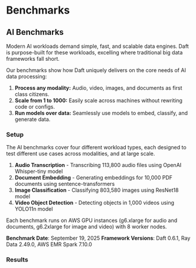 # Benchmarks

## AI Benchmarks

Modern AI workloads demand simple, fast, and scalable data engines. Daft is purpose-built for these workloads, excelling where traditional big data frameworks fall short.

Our benchmarks show how Daft uniquely delivers on the core needs of AI data processing:

1. **Process any modality:** Audio, video, images, and documents as first class citizens.
2. **Scale from 1 to 1000:** Easily scale across machines without rewriting code or configs.
3. **Run models over data:** Seamlessly use models to embed, classify, and generate data.

### Setup

The AI benchmarks cover four different workload types, each designed to test different use cases across modalities, and at large scale.

1. **Audio Transcription** - Transcribing 113,800 audio files using OpenAI Whisper-tiny model
2. **Document Embedding** - Generating embeddings for 10,000 PDF documents using sentence-transformers
3. **Image Classification** - Classifying 803,580 images using ResNet18 model
4. **Video Object Detection** - Detecting objects in 1,000 videos using YOLO11n model

Each benchmark runs on AWS GPU instances (g6.xlarge for audio and documents, g6.2xlarge for image and video) with 8 worker nodes.

**Benchmark Date**: September 19, 2025
**Framework Versions**: Daft 0.6.1, Ray Data 2.49.0, AWS EMR Spark 7.10.0

### Results

<div>
    <script type="text/javascript">window.PlotlyConfig = {MathJaxConfig: 'local'};</script>
    <script charset="utf-8" src="https://cdn.plot.ly/plotly-2.20.0.min.js"></script>
    <div id="ai-benchmarks-chart" class="plotly-graph-div" style="height:100%; width:100%;"></div>
    <script type="text/javascript">
        window.PLOTLYENV = window.PLOTLYENV || {};
        if (document.getElementById("ai-benchmarks-chart")) {
            Plotly.newPlot(
                "ai-benchmarks-chart",
                [
                    {
                        "marker": {"color": "rgba(255, 0, 255, 1)"},
                        "name": "Daft",
                        "x": ["Audio Transcription", "Document Embedding", "Image Classification", "Video Object Detection"],
                        "y": [6.42, 1.9, 3.23, 12.28],
                        "type": "bar",
                        "textposition": "inside"
                    },
                    {
                        "hovertext": ["2.1x Slower", "8.5x Slower", "8.0x Slower", "2.8x Slower"],
                        "marker": {"color": "rgba(0, 102, 255, 0.75)"},
                        "name": "Ray Data",
                        "x": ["Audio Transcription", "Document Embedding", "Image Classification", "Video Object Detection"],
                        "y": [13.8, 16.17, 26.08, 34.33],
                        "type": "bar",
                        "textposition": "inside"
                    },
                    {
                        "hovertext": ["6.5x Slower", "4.2x Slower", "10.5x Slower", "11.2x Slower"],
                        "marker": {"color": "rgba(226,90,28, 0.75)"},
                        "name": "Spark",
                        "x": ["Audio Transcription", "Document Embedding", "Image Classification", "Video Object Detection"],
                        "y": [42.03, 8.07, 34.1, 138.0],
                        "type": "bar",
                        "textposition": "inside"
                    }
                ],
                {
                    "title": {"text": "AI Benchmarks - Performance Comparison (lower is better)"},
                    "yaxis": {"title": {"text": "Time (minutes)"}},
                    "xaxis": {"title": {"text": "Workload"}},
                    "uniformtext": {"minsize": 8, "mode": "hide"}
                },
                {"displayModeBar": false, "responsive": true}
            );
        }
    </script>
</div>

|          | Daft | Ray Data | EMR Spark |
| -------- | :--: | :------: | :---: |
| Audio Transcription | 6m 25s | 13m 48s (2.1x slower) | 42m 2s (6.5x slower) |
| Document Embedding | 1m 54s | 16m 10s (8.5x slower) | 8m 4s (4.2x slower) |
| Image Classification | 3m 14s | 26m 5s (8.0x slower) | 34m 6s (10.5x slower) |
| Video Object Detection | 12m 17s | 34m 20s (2.8x slower) | 2h 18m (11.2x slower) |

### Code

The complete benchmark code is available in our repository:

- **[Audio Transcription](https://github.com/Eventual-Inc/Daft/tree/main/benchmarking/ai/audio_transcription)** - Whisper-tiny model for speech-to-text
- **[Document Embedding](https://github.com/Eventual-Inc/Daft/tree/main/benchmarking/ai/document_embedding)** - Sentence transformers for PDF text embeddings
- **[Image Classification](https://github.com/Eventual-Inc/Daft/tree/main/benchmarking/ai/image_classification)** - ResNet18 for ImageNet classification
- **[Video Object Detection](https://github.com/Eventual-Inc/Daft/tree/main/benchmarking/ai/video_object_detection)** - YOLO11n for object detection in videos

Each benchmark includes implementations for Daft, Ray Data, and EMR Spark, along with cluster configurations and dependencies.

---

## TPC-H Benchmarks

Here we compare Daft against some popular Distributed Dataframes such as Spark, Modin, and Dask on the TPC-H benchmark. Our goal for this benchmark is to demonstrate that Daft is able to meet the following development goals:

1. **Solid out of the box performance:** great performance without having to tune esoteric flags or configurations specific to this workload
2. **Reliable out-of-core execution:** highly performant and reliable processing on larger-than-memory datasets, without developer intervention and Out-Of-Memory (OOM) errors
3. **Ease of use:** getting up and running should be easy on cloud infrastructure for an individual developer or in an enterprise cloud setting

A great stress test for Daft is the [TPC-H benchmark](https://www.tpc.org/tpch/), which is a standard benchmark for analytical query engines. This benchmark helps ensure that while Daft makes it very easy to work with multimodal data, it can also do a great job at larger scales (terabytes) of more traditional tabular analytical workloads.

### Setup

The basic setup for our benchmarks are as follows:

1. We run questions 1 to 10 of the TPC-H benchmarks using Daft and other commonly used Python Distributed Dataframes.
2. The data for the queries are stored and retrieved from AWS S3 as partitioned Apache Parquet files, which is typical of enterprise workloads. No on disk/in-memory caching was performed.
3. We run each framework on a cluster of AWS i3.2xlarge instances that each have:
    - 8 vCPUs
    - 61G of memory
    - 1900G of NVMe SSD space

The frameworks that we benchmark against are Spark, Modin, and Dask. We chose these comparable Dataframes as they are the most commonly referenced frameworks for running large scale distributed analytical queries in Python.

For benchmarking against Spark, we use AWS EMR which is a hosted Spark service. For other benchmarks, we host our own Ray and Dask clusters on Kubernetes. Please refer to the section on our [Detailed Benchmarking Setup](#detailed-benchmarking-setup) for additional information.

### Results

!!! success "Highlights"

    1. Out of all the benchmarked frameworks, **only Daft and EMR Spark are able to run terabyte scale queries reliably** on out-of-the-box configurations.
    2. **Daft is consistently much faster** (3.3x faster than EMR Spark, 7.7x faster than Dask Dataframes, and 44.4x faster than Modin).

!!! note "Note"

    We were unable to obtain full results for Modin due to cluster OOMs, errors and timeouts (one hour limit per question attempt). Similarly, Dask was unable to provide comparable results for the terabyte scale benchmark. It is possible that these frameworks may perform and function better with additional tuning and configuration. Logs for all the runs are provided in a public AWS S3 bucket.

#### 100 Scale Factor

First we run TPC-H 100 Scale Factor (around 100GB) benchmark  on 4 i3.2xlarge worker instances. In total, these instances add up to 244GB of cluster memory which will require the Dataframe library to perform disk spilling and out-of-core processing for certain questions that have a large join or sort.

<!-- todo(doc): Find better way to embed html file content, rather than pasting the whole file, how to use snippet? -->

<div>                        <script type="text/javascript">window.PlotlyConfig = {MathJaxConfig: 'local'};</script>
        <script charset="utf-8" src="https://cdn.plot.ly/plotly-2.20.0.min.js"></script>                <div id="78330a19-a541-460b-bd9f-217b9d4cd137" class="plotly-graph-div" style="height:100%; width:100%;"></div>            <script type="text/javascript">                                    window.PLOTLYENV=window.PLOTLYENV || {};                                    if (document.getElementById("78330a19-a541-460b-bd9f-217b9d4cd137")) {                    Plotly.newPlot(                        "78330a19-a541-460b-bd9f-217b9d4cd137",                        [{"marker":{"color":"rgba(255, 0, 255, 1)"},"name":"Daft","x":["Q1","Q2","Q3","Q4","Q5","Q6","Q7","Q8","Q9","Q10"],"y":[1.0666666666666667,0.7666666666666667,0.9833333333333333,1.05,1.9666666666666666,0.6333333333333333,1.1666666666666667,2.25,2.183333333333333,1.0166666666666666],"type":"bar","textposition":"inside"},{"hovertext":["5.6x Slower","1.1x Slower","5.1x Slower","2.8x Slower","2.0x Slower","9.7x Slower","4.3x Slower","2.0x Slower","2.3x Slower","4.8x Slower"],"marker":{"color":"rgba(226,90,28, 0.75)"},"name":"Spark","x":["Q1","Q2","Q3","Q4","Q5","Q6","Q7","Q8","Q9","Q10"],"y":[5.991666666666666,0.8716666666666666,4.996666666666667,2.955,3.8583333333333334,6.135000000000001,4.985,4.428333333333333,5.051666666666667,4.863333333333333],"type":"bar","textposition":"inside"},{"hovertext":["4.2x Slower","1.4x Slower","6.9x Slower","13.0x Slower","8.2x Slower","6.1x Slower","6.8x Slower","3.6x Slower","11.8x Slower","12.1x Slower"],"marker":{"color":"rgba(255,193,30, 0.75)"},"name":"Dask","x":["Q1","Q2","Q3","Q4","Q5","Q6","Q7","Q8","Q9","Q10"],"y":[4.456666666666666,1.0983333333333334,6.748333333333333,13.615,16.215,3.8366666666666664,7.96,8.148333333333333,25.790000000000003,12.306666666666667],"type":"bar","textposition":"inside"},{"hovertext":["29.1x Slower","12.5x Slower","nanx Slower","48.6x Slower","nanx Slower","87.7x Slower","nanx Slower","nanx Slower","nanx Slower","52.7x Slower"],"marker":{"color":"rgba(0,173,233, 0.6)"},"name":"Modin","x":["Q1","Q2","Q3","Q4","Q5","Q6","Q7","Q8","Q9","Q10"],"y":[31.066666666666666,9.616666666666667,null,51.05,null,55.53333333333333,null,null,null,53.6],"type":"bar","textposition":"inside"}],                        {"template":{"data":{"histogram2dcontour":[{"type":"histogram2dcontour","colorbar":{"outlinewidth":0,"ticks":""},"colorscale":[[0.0,"#0d0887"],[0.1111111111111111,"#46039f"],[0.2222222222222222,"#7201a8"],[0.3333333333333333,"#9c179e"],[0.4444444444444444,"#bd3786"],[0.5555555555555556,"#d8576b"],[0.6666666666666666,"#ed7953"],[0.7777777777777778,"#fb9f3a"],[0.8888888888888888,"#fdca26"],[1.0,"#f0f921"]]}],"choropleth":[{"type":"choropleth","colorbar":{"outlinewidth":0,"ticks":""}}],"histogram2d":[{"type":"histogram2d","colorbar":{"outlinewidth":0,"ticks":""},"colorscale":[[0.0,"#0d0887"],[0.1111111111111111,"#46039f"],[0.2222222222222222,"#7201a8"],[0.3333333333333333,"#9c179e"],[0.4444444444444444,"#bd3786"],[0.5555555555555556,"#d8576b"],[0.6666666666666666,"#ed7953"],[0.7777777777777778,"#fb9f3a"],[0.8888888888888888,"#fdca26"],[1.0,"#f0f921"]]}],"heatmap":[{"type":"heatmap","colorbar":{"outlinewidth":0,"ticks":""},"colorscale":[[0.0,"#0d0887"],[0.1111111111111111,"#46039f"],[0.2222222222222222,"#7201a8"],[0.3333333333333333,"#9c179e"],[0.4444444444444444,"#bd3786"],[0.5555555555555556,"#d8576b"],[0.6666666666666666,"#ed7953"],[0.7777777777777778,"#fb9f3a"],[0.8888888888888888,"#fdca26"],[1.0,"#f0f921"]]}],"heatmapgl":[{"type":"heatmapgl","colorbar":{"outlinewidth":0,"ticks":""},"colorscale":[[0.0,"#0d0887"],[0.1111111111111111,"#46039f"],[0.2222222222222222,"#7201a8"],[0.3333333333333333,"#9c179e"],[0.4444444444444444,"#bd3786"],[0.5555555555555556,"#d8576b"],[0.6666666666666666,"#ed7953"],[0.7777777777777778,"#fb9f3a"],[0.8888888888888888,"#fdca26"],[1.0,"#f0f921"]]}],"contourcarpet":[{"type":"contourcarpet","colorbar":{"outlinewidth":0,"ticks":""}}],"contour":[{"type":"contour","colorbar":{"outlinewidth":0,"ticks":""},"colorscale":[[0.0,"#0d0887"],[0.1111111111111111,"#46039f"],[0.2222222222222222,"#7201a8"],[0.3333333333333333,"#9c179e"],[0.4444444444444444,"#bd3786"],[0.5555555555555556,"#d8576b"],[0.6666666666666666,"#ed7953"],[0.7777777777777778,"#fb9f3a"],[0.8888888888888888,"#fdca26"],[1.0,"#f0f921"]]}],"surface":[{"type":"surface","colorbar":{"outlinewidth":0,"ticks":""},"colorscale":[[0.0,"#0d0887"],[0.1111111111111111,"#46039f"],[0.2222222222222222,"#7201a8"],[0.3333333333333333,"#9c179e"],[0.4444444444444444,"#bd3786"],[0.5555555555555556,"#d8576b"],[0.6666666666666666,"#ed7953"],[0.7777777777777778,"#fb9f3a"],[0.8888888888888888,"#fdca26"],[1.0,"#f0f921"]]}],"mesh3d":[{"type":"mesh3d","colorbar":{"outlinewidth":0,"ticks":""}}],"scatter":[{"fillpattern":{"fillmode":"overlay","size":10,"solidity":0.2},"type":"scatter"}],"parcoords":[{"type":"parcoords","line":{"colorbar":{"outlinewidth":0,"ticks":""}}}],"scatterpolargl":[{"type":"scatterpolargl","marker":{"colorbar":{"outlinewidth":0,"ticks":""}}}],"bar":[{"error_x":{"color":"#2a3f5f"},"error_y":{"color":"#2a3f5f"},"marker":{"line":{"color":"#E5ECF6","width":0.5},"pattern":{"fillmode":"overlay","size":10,"solidity":0.2}},"type":"bar"}],"scattergeo":[{"type":"scattergeo","marker":{"colorbar":{"outlinewidth":0,"ticks":""}}}],"scatterpolar":[{"type":"scatterpolar","marker":{"colorbar":{"outlinewidth":0,"ticks":""}}}],"histogram":[{"marker":{"pattern":{"fillmode":"overlay","size":10,"solidity":0.2}},"type":"histogram"}],"scattergl":[{"type":"scattergl","marker":{"colorbar":{"outlinewidth":0,"ticks":""}}}],"scatter3d":[{"type":"scatter3d","line":{"colorbar":{"outlinewidth":0,"ticks":""}},"marker":{"colorbar":{"outlinewidth":0,"ticks":""}}}],"scattermapbox":[{"type":"scattermapbox","marker":{"colorbar":{"outlinewidth":0,"ticks":""}}}],"scatterternary":[{"type":"scatterternary","marker":{"colorbar":{"outlinewidth":0,"ticks":""}}}],"scattercarpet":[{"type":"scattercarpet","marker":{"colorbar":{"outlinewidth":0,"ticks":""}}}],"carpet":[{"aaxis":{"endlinecolor":"#2a3f5f","gridcolor":"white","linecolor":"white","minorgridcolor":"white","startlinecolor":"#2a3f5f"},"baxis":{"endlinecolor":"#2a3f5f","gridcolor":"white","linecolor":"white","minorgridcolor":"white","startlinecolor":"#2a3f5f"},"type":"carpet"}],"table":[{"cells":{"fill":{"color":"#EBF0F8"},"line":{"color":"white"}},"header":{"fill":{"color":"#C8D4E3"},"line":{"color":"white"}},"type":"table"}],"barpolar":[{"marker":{"line":{"color":"#E5ECF6","width":0.5},"pattern":{"fillmode":"overlay","size":10,"solidity":0.2}},"type":"barpolar"}],"pie":[{"automargin":true,"type":"pie"}]},"layout":{"autotypenumbers":"strict","colorway":["#636efa","#EF553B","#00cc96","#ab63fa","#FFA15A","#19d3f3","#FF6692","#B6E880","#FF97FF","#FECB52"],"font":{"color":"#2a3f5f"},"hovermode":"closest","hoverlabel":{"align":"left"},"paper_bgcolor":"white","plot_bgcolor":"#E5ECF6","polar":{"bgcolor":"#E5ECF6","angularaxis":{"gridcolor":"white","linecolor":"white","ticks":""},"radialaxis":{"gridcolor":"white","linecolor":"white","ticks":""}},"ternary":{"bgcolor":"#E5ECF6","aaxis":{"gridcolor":"white","linecolor":"white","ticks":""},"baxis":{"gridcolor":"white","linecolor":"white","ticks":""},"caxis":{"gridcolor":"white","linecolor":"white","ticks":""}},"coloraxis":{"colorbar":{"outlinewidth":0,"ticks":""}},"colorscale":{"sequential":[[0.0,"#0d0887"],[0.1111111111111111,"#46039f"],[0.2222222222222222,"#7201a8"],[0.3333333333333333,"#9c179e"],[0.4444444444444444,"#bd3786"],[0.5555555555555556,"#d8576b"],[0.6666666666666666,"#ed7953"],[0.7777777777777778,"#fb9f3a"],[0.8888888888888888,"#fdca26"],[1.0,"#f0f921"]],"sequentialminus":[[0.0,"#0d0887"],[0.1111111111111111,"#46039f"],[0.2222222222222222,"#7201a8"],[0.3333333333333333,"#9c179e"],[0.4444444444444444,"#bd3786"],[0.5555555555555556,"#d8576b"],[0.6666666666666666,"#ed7953"],[0.7777777777777778,"#fb9f3a"],[0.8888888888888888,"#fdca26"],[1.0,"#f0f921"]],"diverging":[[0,"#8e0152"],[0.1,"#c51b7d"],[0.2,"#de77ae"],[0.3,"#f1b6da"],[0.4,"#fde0ef"],[0.5,"#f7f7f7"],[0.6,"#e6f5d0"],[0.7,"#b8e186"],[0.8,"#7fbc41"],[0.9,"#4d9221"],[1,"#276419"]]},"xaxis":{"gridcolor":"white","linecolor":"white","ticks":"","title":{"standoff":15},"zerolinecolor":"white","automargin":true,"zerolinewidth":2},"yaxis":{"gridcolor":"white","linecolor":"white","ticks":"","title":{"standoff":15},"zerolinecolor":"white","automargin":true,"zerolinewidth":2},"scene":{"xaxis":{"backgroundcolor":"#E5ECF6","gridcolor":"white","linecolor":"white","showbackground":true,"ticks":"","zerolinecolor":"white","gridwidth":2},"yaxis":{"backgroundcolor":"#E5ECF6","gridcolor":"white","linecolor":"white","showbackground":true,"ticks":"","zerolinecolor":"white","gridwidth":2},"zaxis":{"backgroundcolor":"#E5ECF6","gridcolor":"white","linecolor":"white","showbackground":true,"ticks":"","zerolinecolor":"white","gridwidth":2}},"shapedefaults":{"line":{"color":"#2a3f5f"}},"annotationdefaults":{"arrowcolor":"#2a3f5f","arrowhead":0,"arrowwidth":1},"geo":{"bgcolor":"white","landcolor":"#E5ECF6","subunitcolor":"white","showland":true,"showlakes":true,"lakecolor":"white"},"title":{"x":0.05},"mapbox":{"style":"light"}}},"title":{"text":"TPCH 100 Scale Factor - 4 Nodes (lower is better)"},"yaxis":{"title":{"text":"Time (minutes)"}},"xaxis":{"title":{"text":"TPCH Question"}},"uniformtext":{"minsize":8,"mode":"hide"}},                        {"displayModeBar": false, "responsive": true}                    )                };                            </script>        </div>

| Dataframe | Questions Completed | Total Time (seconds) | Relative to Daft |
| --------- | :-----------------: | :------------------: | :--------------: |
| Daft      | 10/10               | 785                  | 1.0x             |
| Spark     | 10/10               | 2648                 | 3.3x             |
| Dask      | 10/10               | 6010                 | 7.7x             |
| Modin     | 5/10                | Did not finish       | 44.4x*           |

*\* Only for queries that completed.*

From the results we see that Daft, Spark, and Dask are able to complete all the questions and Modin completes less than half. We also see that Daft is **3.3x** faster than Spark and **7.7x** faster than Dask including S3 IO. We expect these speed-ups to be much larger if the data is loaded in memory instead of cloud storage, which we will show in future benchmarks.

#### 1000 Scale Factor

Next we scale up the data size by 10x while keeping the cluster size the same. Since we only have 244GB of memory and 1TB+ of tabular data, the DataFrame library will be required to perform disk spilling and out-of-core processing for all questions at nearly all stages of the query.

<!-- Find better way to embed html file content, rather than pasting the whole file -->
<div>                        <script type="text/javascript">window.PlotlyConfig = {MathJaxConfig: 'local'};</script>
        <script charset="utf-8" src="https://cdn.plot.ly/plotly-2.20.0.min.js"></script>                <div id="2e3c4bff-c808-4722-8664-d4c63ee41e55" class="plotly-graph-div" style="height:100%; width:100%;"></div>            <script type="text/javascript">                                    window.PLOTLYENV=window.PLOTLYENV || {};                                    if (document.getElementById("2e3c4bff-c808-4722-8664-d4c63ee41e55")) {                    Plotly.newPlot(                        "2e3c4bff-c808-4722-8664-d4c63ee41e55",                        [{"marker":{"color":"rgba(255, 0, 255, 1)"},"name":"Daft","x":["Q1","Q2","Q3","Q4","Q5","Q6","Q7","Q8","Q9","Q10"],"y":[4.85,9.766666666666667,12.933333333333334,11.233333333333333,17.616666666666667,2.7,15.15,18.5,22.833333333333332,13.983333333333333],"type":"bar","textposition":"inside"},{"hovertext":["12.1x Slower","0.9x Slower","3.8x Slower","2.9x Slower","2.1x Slower","22.3x Slower","3.5x Slower","2.7x Slower","2.6x Slower","3.4x Slower"],"marker":{"color":"rgba(226,90,28, 0.75)"},"name":"Spark","x":["Q1","Q2","Q3","Q4","Q5","Q6","Q7","Q8","Q9","Q10"],"y":[58.625,8.591666666666667,48.559999999999995,32.88666666666667,36.98166666666667,60.11333333333334,52.34,49.475,58.26166666666666,46.85333333333333],"type":"bar","textposition":"inside"},{"hovertext":["8.7x Slower","2.1x Slower","nanx Slower","nanx Slower","nanx Slower","13.7x Slower","nanx Slower","nanx Slower","nanx Slower","nanx Slower"],"marker":{"color":"rgba(255,193,30, 0.75)"},"name":"Dask","x":["Q1","Q2","Q3","Q4","Q5","Q6","Q7","Q8","Q9","Q10"],"y":[42.37166666666667,20.926666666666666,null,null,null,36.968333333333334,null,null,null,null],"type":"bar","textposition":"inside"}],                        {"template":{"data":{"histogram2dcontour":[{"type":"histogram2dcontour","colorbar":{"outlinewidth":0,"ticks":""},"colorscale":[[0.0,"#0d0887"],[0.1111111111111111,"#46039f"],[0.2222222222222222,"#7201a8"],[0.3333333333333333,"#9c179e"],[0.4444444444444444,"#bd3786"],[0.5555555555555556,"#d8576b"],[0.6666666666666666,"#ed7953"],[0.7777777777777778,"#fb9f3a"],[0.8888888888888888,"#fdca26"],[1.0,"#f0f921"]]}],"choropleth":[{"type":"choropleth","colorbar":{"outlinewidth":0,"ticks":""}}],"histogram2d":[{"type":"histogram2d","colorbar":{"outlinewidth":0,"ticks":""},"colorscale":[[0.0,"#0d0887"],[0.1111111111111111,"#46039f"],[0.2222222222222222,"#7201a8"],[0.3333333333333333,"#9c179e"],[0.4444444444444444,"#bd3786"],[0.5555555555555556,"#d8576b"],[0.6666666666666666,"#ed7953"],[0.7777777777777778,"#fb9f3a"],[0.8888888888888888,"#fdca26"],[1.0,"#f0f921"]]}],"heatmap":[{"type":"heatmap","colorbar":{"outlinewidth":0,"ticks":""},"colorscale":[[0.0,"#0d0887"],[0.1111111111111111,"#46039f"],[0.2222222222222222,"#7201a8"],[0.3333333333333333,"#9c179e"],[0.4444444444444444,"#bd3786"],[0.5555555555555556,"#d8576b"],[0.6666666666666666,"#ed7953"],[0.7777777777777778,"#fb9f3a"],[0.8888888888888888,"#fdca26"],[1.0,"#f0f921"]]}],"heatmapgl":[{"type":"heatmapgl","colorbar":{"outlinewidth":0,"ticks":""},"colorscale":[[0.0,"#0d0887"],[0.1111111111111111,"#46039f"],[0.2222222222222222,"#7201a8"],[0.3333333333333333,"#9c179e"],[0.4444444444444444,"#bd3786"],[0.5555555555555556,"#d8576b"],[0.6666666666666666,"#ed7953"],[0.7777777777777778,"#fb9f3a"],[0.8888888888888888,"#fdca26"],[1.0,"#f0f921"]]}],"contourcarpet":[{"type":"contourcarpet","colorbar":{"outlinewidth":0,"ticks":""}}],"contour":[{"type":"contour","colorbar":{"outlinewidth":0,"ticks":""},"colorscale":[[0.0,"#0d0887"],[0.1111111111111111,"#46039f"],[0.2222222222222222,"#7201a8"],[0.3333333333333333,"#9c179e"],[0.4444444444444444,"#bd3786"],[0.5555555555555556,"#d8576b"],[0.6666666666666666,"#ed7953"],[0.7777777777777778,"#fb9f3a"],[0.8888888888888888,"#fdca26"],[1.0,"#f0f921"]]}],"surface":[{"type":"surface","colorbar":{"outlinewidth":0,"ticks":""},"colorscale":[[0.0,"#0d0887"],[0.1111111111111111,"#46039f"],[0.2222222222222222,"#7201a8"],[0.3333333333333333,"#9c179e"],[0.4444444444444444,"#bd3786"],[0.5555555555555556,"#d8576b"],[0.6666666666666666,"#ed7953"],[0.7777777777777778,"#fb9f3a"],[0.8888888888888888,"#fdca26"],[1.0,"#f0f921"]]}],"mesh3d":[{"type":"mesh3d","colorbar":{"outlinewidth":0,"ticks":""}}],"scatter":[{"fillpattern":{"fillmode":"overlay","size":10,"solidity":0.2},"type":"scatter"}],"parcoords":[{"type":"parcoords","line":{"colorbar":{"outlinewidth":0,"ticks":""}}}],"scatterpolargl":[{"type":"scatterpolargl","marker":{"colorbar":{"outlinewidth":0,"ticks":""}}}],"bar":[{"error_x":{"color":"#2a3f5f"},"error_y":{"color":"#2a3f5f"},"marker":{"line":{"color":"#E5ECF6","width":0.5},"pattern":{"fillmode":"overlay","size":10,"solidity":0.2}},"type":"bar"}],"scattergeo":[{"type":"scattergeo","marker":{"colorbar":{"outlinewidth":0,"ticks":""}}}],"scatterpolar":[{"type":"scatterpolar","marker":{"colorbar":{"outlinewidth":0,"ticks":""}}}],"histogram":[{"marker":{"pattern":{"fillmode":"overlay","size":10,"solidity":0.2}},"type":"histogram"}],"scattergl":[{"type":"scattergl","marker":{"colorbar":{"outlinewidth":0,"ticks":""}}}],"scatter3d":[{"type":"scatter3d","line":{"colorbar":{"outlinewidth":0,"ticks":""}},"marker":{"colorbar":{"outlinewidth":0,"ticks":""}}}],"scattermapbox":[{"type":"scattermapbox","marker":{"colorbar":{"outlinewidth":0,"ticks":""}}}],"scatterternary":[{"type":"scatterternary","marker":{"colorbar":{"outlinewidth":0,"ticks":""}}}],"scattercarpet":[{"type":"scattercarpet","marker":{"colorbar":{"outlinewidth":0,"ticks":""}}}],"carpet":[{"aaxis":{"endlinecolor":"#2a3f5f","gridcolor":"white","linecolor":"white","minorgridcolor":"white","startlinecolor":"#2a3f5f"},"baxis":{"endlinecolor":"#2a3f5f","gridcolor":"white","linecolor":"white","minorgridcolor":"white","startlinecolor":"#2a3f5f"},"type":"carpet"}],"table":[{"cells":{"fill":{"color":"#EBF0F8"},"line":{"color":"white"}},"header":{"fill":{"color":"#C8D4E3"},"line":{"color":"white"}},"type":"table"}],"barpolar":[{"marker":{"line":{"color":"#E5ECF6","width":0.5},"pattern":{"fillmode":"overlay","size":10,"solidity":0.2}},"type":"barpolar"}],"pie":[{"automargin":true,"type":"pie"}]},"layout":{"autotypenumbers":"strict","colorway":["#636efa","#EF553B","#00cc96","#ab63fa","#FFA15A","#19d3f3","#FF6692","#B6E880","#FF97FF","#FECB52"],"font":{"color":"#2a3f5f"},"hovermode":"closest","hoverlabel":{"align":"left"},"paper_bgcolor":"white","plot_bgcolor":"#E5ECF6","polar":{"bgcolor":"#E5ECF6","angularaxis":{"gridcolor":"white","linecolor":"white","ticks":""},"radialaxis":{"gridcolor":"white","linecolor":"white","ticks":""}},"ternary":{"bgcolor":"#E5ECF6","aaxis":{"gridcolor":"white","linecolor":"white","ticks":""},"baxis":{"gridcolor":"white","linecolor":"white","ticks":""},"caxis":{"gridcolor":"white","linecolor":"white","ticks":""}},"coloraxis":{"colorbar":{"outlinewidth":0,"ticks":""}},"colorscale":{"sequential":[[0.0,"#0d0887"],[0.1111111111111111,"#46039f"],[0.2222222222222222,"#7201a8"],[0.3333333333333333,"#9c179e"],[0.4444444444444444,"#bd3786"],[0.5555555555555556,"#d8576b"],[0.6666666666666666,"#ed7953"],[0.7777777777777778,"#fb9f3a"],[0.8888888888888888,"#fdca26"],[1.0,"#f0f921"]],"sequentialminus":[[0.0,"#0d0887"],[0.1111111111111111,"#46039f"],[0.2222222222222222,"#7201a8"],[0.3333333333333333,"#9c179e"],[0.4444444444444444,"#bd3786"],[0.5555555555555556,"#d8576b"],[0.6666666666666666,"#ed7953"],[0.7777777777777778,"#fb9f3a"],[0.8888888888888888,"#fdca26"],[1.0,"#f0f921"]],"diverging":[[0,"#8e0152"],[0.1,"#c51b7d"],[0.2,"#de77ae"],[0.3,"#f1b6da"],[0.4,"#fde0ef"],[0.5,"#f7f7f7"],[0.6,"#e6f5d0"],[0.7,"#b8e186"],[0.8,"#7fbc41"],[0.9,"#4d9221"],[1,"#276419"]]},"xaxis":{"gridcolor":"white","linecolor":"white","ticks":"","title":{"standoff":15},"zerolinecolor":"white","automargin":true,"zerolinewidth":2},"yaxis":{"gridcolor":"white","linecolor":"white","ticks":"","title":{"standoff":15},"zerolinecolor":"white","automargin":true,"zerolinewidth":2},"scene":{"xaxis":{"backgroundcolor":"#E5ECF6","gridcolor":"white","linecolor":"white","showbackground":true,"ticks":"","zerolinecolor":"white","gridwidth":2},"yaxis":{"backgroundcolor":"#E5ECF6","gridcolor":"white","linecolor":"white","showbackground":true,"ticks":"","zerolinecolor":"white","gridwidth":2},"zaxis":{"backgroundcolor":"#E5ECF6","gridcolor":"white","linecolor":"white","showbackground":true,"ticks":"","zerolinecolor":"white","gridwidth":2}},"shapedefaults":{"line":{"color":"#2a3f5f"}},"annotationdefaults":{"arrowcolor":"#2a3f5f","arrowhead":0,"arrowwidth":1},"geo":{"bgcolor":"white","landcolor":"#E5ECF6","subunitcolor":"white","showland":true,"showlakes":true,"lakecolor":"white"},"title":{"x":0.05},"mapbox":{"style":"light"}}},"title":{"text":"TPCH 1000 Scale Factor - 4 Nodes (lower is better)"},"yaxis":{"title":{"text":"Time (minutes)"}},"xaxis":{"title":{"text":"TPCH Question"}},"uniformtext":{"minsize":8,"mode":"hide"}},                        {"displayModeBar": false, "responsive": true}                    )                };                            </script>        </div>


| Dataframe | Questions Completed | Total Time (seconds) | Relative to Daft |
| --------- | :-----------------: | :------------------: | :--------------: |
| Daft      | 10/10               | 7774                 | 1.0x             |
| Spark     | 10/10               | 27161                | 3.5x             |
| Dask      | 3/10                | Did not finish       | 5.8x*            |
| Modin     | 0/10                | Did not finish       | No data          |


*\* Only for queries that completed.*

From the results we see that only Daft and Spark are able to complete all the questions. Dask completes less than a third and Modin is unable to complete any due to OOMs and cluster crashes. Since we can only compare to Spark here, we see that Daft is **3.5x** faster including S3 IO. This shows that Daft and Spark are the only Dataframes in this comparison capable of processing data larger than memory, with Daft standing out as the significantly faster option.

#### 1000 Scale Factor - Node Count Ablation

Finally, we compare how Daft performs on varying size clusters on the terabyte scale dataset. We run the same Daft TPC-H questions on the same dataset as the [previous section](#1000-scale-factor) but sweep the worker node count.

<!-- Find better way to embed html file content, rather than pasting the whole file -->
<div>                        <script type="text/javascript">window.PlotlyConfig = {MathJaxConfig: 'local'};</script>
        <script charset="utf-8" src="https://cdn.plot.ly/plotly-2.20.0.min.js"></script>                <div id="8da53ffa-b330-43c6-b32b-a84051abed03" class="plotly-graph-div" style="height:100%; width:100%;"></div>            <script type="text/javascript">                                    window.PLOTLYENV=window.PLOTLYENV || {};                                    if (document.getElementById("8da53ffa-b330-43c6-b32b-a84051abed03")) {                    Plotly.newPlot(                        "8da53ffa-b330-43c6-b32b-a84051abed03",                        [{"name":"1 Node","x":["Q1","Q2","Q3","Q4","Q5","Q6","Q7","Q8","Q9","Q10"],"y":[18.466666666666665,34.7,49.516666666666666,37.583333333333336,67.01666666666667,12.133333333333333,56.18333333333333,68.68333333333334,92.1,57.63333333333333],"type":"bar","textposition":"inside"},{"name":"4 Node","x":["Q1","Q2","Q3","Q4","Q5","Q6","Q7","Q8","Q9","Q10"],"y":[4.85,9.766666666666667,12.933333333333334,11.233333333333333,17.616666666666667,2.7,15.15,18.5,22.833333333333332,13.983333333333333],"type":"bar","textposition":"inside"},{"name":"8 Node","x":["Q1","Q2","Q3","Q4","Q5","Q6","Q7","Q8","Q9","Q10"],"y":[2.6,5.933333333333334,6.583333333333333,5.083333333333333,10.2,1.5,7.95,9.733333333333333,16.666666666666668,7.183333333333334],"type":"bar","textposition":"inside"}],                        {"template":{"data":{"histogram2dcontour":[{"type":"histogram2dcontour","colorbar":{"outlinewidth":0,"ticks":""},"colorscale":[[0.0,"#0d0887"],[0.1111111111111111,"#46039f"],[0.2222222222222222,"#7201a8"],[0.3333333333333333,"#9c179e"],[0.4444444444444444,"#bd3786"],[0.5555555555555556,"#d8576b"],[0.6666666666666666,"#ed7953"],[0.7777777777777778,"#fb9f3a"],[0.8888888888888888,"#fdca26"],[1.0,"#f0f921"]]}],"choropleth":[{"type":"choropleth","colorbar":{"outlinewidth":0,"ticks":""}}],"histogram2d":[{"type":"histogram2d","colorbar":{"outlinewidth":0,"ticks":""},"colorscale":[[0.0,"#0d0887"],[0.1111111111111111,"#46039f"],[0.2222222222222222,"#7201a8"],[0.3333333333333333,"#9c179e"],[0.4444444444444444,"#bd3786"],[0.5555555555555556,"#d8576b"],[0.6666666666666666,"#ed7953"],[0.7777777777777778,"#fb9f3a"],[0.8888888888888888,"#fdca26"],[1.0,"#f0f921"]]}],"heatmap":[{"type":"heatmap","colorbar":{"outlinewidth":0,"ticks":""},"colorscale":[[0.0,"#0d0887"],[0.1111111111111111,"#46039f"],[0.2222222222222222,"#7201a8"],[0.3333333333333333,"#9c179e"],[0.4444444444444444,"#bd3786"],[0.5555555555555556,"#d8576b"],[0.6666666666666666,"#ed7953"],[0.7777777777777778,"#fb9f3a"],[0.8888888888888888,"#fdca26"],[1.0,"#f0f921"]]}],"heatmapgl":[{"type":"heatmapgl","colorbar":{"outlinewidth":0,"ticks":""},"colorscale":[[0.0,"#0d0887"],[0.1111111111111111,"#46039f"],[0.2222222222222222,"#7201a8"],[0.3333333333333333,"#9c179e"],[0.4444444444444444,"#bd3786"],[0.5555555555555556,"#d8576b"],[0.6666666666666666,"#ed7953"],[0.7777777777777778,"#fb9f3a"],[0.8888888888888888,"#fdca26"],[1.0,"#f0f921"]]}],"contourcarpet":[{"type":"contourcarpet","colorbar":{"outlinewidth":0,"ticks":""}}],"contour":[{"type":"contour","colorbar":{"outlinewidth":0,"ticks":""},"colorscale":[[0.0,"#0d0887"],[0.1111111111111111,"#46039f"],[0.2222222222222222,"#7201a8"],[0.3333333333333333,"#9c179e"],[0.4444444444444444,"#bd3786"],[0.5555555555555556,"#d8576b"],[0.6666666666666666,"#ed7953"],[0.7777777777777778,"#fb9f3a"],[0.8888888888888888,"#fdca26"],[1.0,"#f0f921"]]}],"surface":[{"type":"surface","colorbar":{"outlinewidth":0,"ticks":""},"colorscale":[[0.0,"#0d0887"],[0.1111111111111111,"#46039f"],[0.2222222222222222,"#7201a8"],[0.3333333333333333,"#9c179e"],[0.4444444444444444,"#bd3786"],[0.5555555555555556,"#d8576b"],[0.6666666666666666,"#ed7953"],[0.7777777777777778,"#fb9f3a"],[0.8888888888888888,"#fdca26"],[1.0,"#f0f921"]]}],"mesh3d":[{"type":"mesh3d","colorbar":{"outlinewidth":0,"ticks":""}}],"scatter":[{"fillpattern":{"fillmode":"overlay","size":10,"solidity":0.2},"type":"scatter"}],"parcoords":[{"type":"parcoords","line":{"colorbar":{"outlinewidth":0,"ticks":""}}}],"scatterpolargl":[{"type":"scatterpolargl","marker":{"colorbar":{"outlinewidth":0,"ticks":""}}}],"bar":[{"error_x":{"color":"#2a3f5f"},"error_y":{"color":"#2a3f5f"},"marker":{"line":{"color":"#E5ECF6","width":0.5},"pattern":{"fillmode":"overlay","size":10,"solidity":0.2}},"type":"bar"}],"scattergeo":[{"type":"scattergeo","marker":{"colorbar":{"outlinewidth":0,"ticks":""}}}],"scatterpolar":[{"type":"scatterpolar","marker":{"colorbar":{"outlinewidth":0,"ticks":""}}}],"histogram":[{"marker":{"pattern":{"fillmode":"overlay","size":10,"solidity":0.2}},"type":"histogram"}],"scattergl":[{"type":"scattergl","marker":{"colorbar":{"outlinewidth":0,"ticks":""}}}],"scatter3d":[{"type":"scatter3d","line":{"colorbar":{"outlinewidth":0,"ticks":""}},"marker":{"colorbar":{"outlinewidth":0,"ticks":""}}}],"scattermapbox":[{"type":"scattermapbox","marker":{"colorbar":{"outlinewidth":0,"ticks":""}}}],"scatterternary":[{"type":"scatterternary","marker":{"colorbar":{"outlinewidth":0,"ticks":""}}}],"scattercarpet":[{"type":"scattercarpet","marker":{"colorbar":{"outlinewidth":0,"ticks":""}}}],"carpet":[{"aaxis":{"endlinecolor":"#2a3f5f","gridcolor":"white","linecolor":"white","minorgridcolor":"white","startlinecolor":"#2a3f5f"},"baxis":{"endlinecolor":"#2a3f5f","gridcolor":"white","linecolor":"white","minorgridcolor":"white","startlinecolor":"#2a3f5f"},"type":"carpet"}],"table":[{"cells":{"fill":{"color":"#EBF0F8"},"line":{"color":"white"}},"header":{"fill":{"color":"#C8D4E3"},"line":{"color":"white"}},"type":"table"}],"barpolar":[{"marker":{"line":{"color":"#E5ECF6","width":0.5},"pattern":{"fillmode":"overlay","size":10,"solidity":0.2}},"type":"barpolar"}],"pie":[{"automargin":true,"type":"pie"}]},"layout":{"autotypenumbers":"strict","colorway":["#636efa","#EF553B","#00cc96","#ab63fa","#FFA15A","#19d3f3","#FF6692","#B6E880","#FF97FF","#FECB52"],"font":{"color":"#2a3f5f"},"hovermode":"closest","hoverlabel":{"align":"left"},"paper_bgcolor":"white","plot_bgcolor":"#E5ECF6","polar":{"bgcolor":"#E5ECF6","angularaxis":{"gridcolor":"white","linecolor":"white","ticks":""},"radialaxis":{"gridcolor":"white","linecolor":"white","ticks":""}},"ternary":{"bgcolor":"#E5ECF6","aaxis":{"gridcolor":"white","linecolor":"white","ticks":""},"baxis":{"gridcolor":"white","linecolor":"white","ticks":""},"caxis":{"gridcolor":"white","linecolor":"white","ticks":""}},"coloraxis":{"colorbar":{"outlinewidth":0,"ticks":""}},"colorscale":{"sequential":[[0.0,"#0d0887"],[0.1111111111111111,"#46039f"],[0.2222222222222222,"#7201a8"],[0.3333333333333333,"#9c179e"],[0.4444444444444444,"#bd3786"],[0.5555555555555556,"#d8576b"],[0.6666666666666666,"#ed7953"],[0.7777777777777778,"#fb9f3a"],[0.8888888888888888,"#fdca26"],[1.0,"#f0f921"]],"sequentialminus":[[0.0,"#0d0887"],[0.1111111111111111,"#46039f"],[0.2222222222222222,"#7201a8"],[0.3333333333333333,"#9c179e"],[0.4444444444444444,"#bd3786"],[0.5555555555555556,"#d8576b"],[0.6666666666666666,"#ed7953"],[0.7777777777777778,"#fb9f3a"],[0.8888888888888888,"#fdca26"],[1.0,"#f0f921"]],"diverging":[[0,"#8e0152"],[0.1,"#c51b7d"],[0.2,"#de77ae"],[0.3,"#f1b6da"],[0.4,"#fde0ef"],[0.5,"#f7f7f7"],[0.6,"#e6f5d0"],[0.7,"#b8e186"],[0.8,"#7fbc41"],[0.9,"#4d9221"],[1,"#276419"]]},"xaxis":{"gridcolor":"white","linecolor":"white","ticks":"","title":{"standoff":15},"zerolinecolor":"white","automargin":true,"zerolinewidth":2},"yaxis":{"gridcolor":"white","linecolor":"white","ticks":"","title":{"standoff":15},"zerolinecolor":"white","automargin":true,"zerolinewidth":2},"scene":{"xaxis":{"backgroundcolor":"#E5ECF6","gridcolor":"white","linecolor":"white","showbackground":true,"ticks":"","zerolinecolor":"white","gridwidth":2},"yaxis":{"backgroundcolor":"#E5ECF6","gridcolor":"white","linecolor":"white","showbackground":true,"ticks":"","zerolinecolor":"white","gridwidth":2},"zaxis":{"backgroundcolor":"#E5ECF6","gridcolor":"white","linecolor":"white","showbackground":true,"ticks":"","zerolinecolor":"white","gridwidth":2}},"shapedefaults":{"line":{"color":"#2a3f5f"}},"annotationdefaults":{"arrowcolor":"#2a3f5f","arrowhead":0,"arrowwidth":1},"geo":{"bgcolor":"white","landcolor":"#E5ECF6","subunitcolor":"white","showland":true,"showlakes":true,"lakecolor":"white"},"title":{"x":0.05},"mapbox":{"style":"light"}}},"title":{"text":"TPCH 1000 Scale Factor - Node Count vs Daft Query Time"},"yaxis":{"title":{"text":"Time (minutes)"}},"xaxis":{"title":{"text":"TPCH Question"}},"uniformtext":{"minsize":8,"mode":"hide"}},                        {"displayModeBar": false, "responsive": true}                    )                };                            </script>        </div>

We note two interesting results here:

1. Daft can process 1TB+ of analytical data on a single 61GB instance without being distributed (16x more data than memory).
2. Daft query times scale linearly with the number of nodes (e.g. 4 nodes being 4 times faster than a single node). This allows for faster queries while maintaining the same compute cost!

### Detailed Benchmarking Setup

#### Benchmarking Code

Our benchmarking scripts and code can be found in the [distributed-query-benchmarks](https://github.com/Eventual-Inc/distributed-query-benchmarking) GitHub repository.

- TPC-H queries for Daft were written by us.
- TPC-H queries for SparkSQL was adapted from [this repository](https://github.com/bodo-ai/Bodo/blob/main/benchmarks/tpch/pyspark_notebook.ipynb).
- TPC-H queries for Dask and Modin were adapted from these repositories for questions [Q1-7](https://github.com/pola-rs/tpch) and [Q8-10](https://github.com/xprobe-inc/benchmarks/tree/main/tpch).

### Infrastructure
Our infrastructure runs on an EKS Kubernetes cluster.

<!-- Markdown doesn't support table without header row -->
- **Driver Instance**: i3.2xlarge
- **Worker Instance**: i3.2xlarge
- **Number of Workers**: 1/4/8
- **Networking**: All instances colocated in the same Availability Zone in the AWS us-west-2 region

#### Data
Data for the benchmark was stored in AWS S3.
No node-level caching was performed, and data is read directly from AWS S3 on every attempt to simulate realistic workloads.

- **Storage**: AWS S3 Bucket
- **Format**: Parquet
- **Region**: us-west-2
- **File Layout**: Each table is split into 32 (for the 100SF benchmark) or 512 (for the 1000SF benchmark) separate Parquet files. Parquet files for a given table have their paths prefixed with that table’s name, and are laid out in a flat folder structure under that prefix. Frameworks are instructed to read Parquet files from that prefix.
- **Data Generation**: TPC-H data was generated using the utilities found in the open-sourced [Daft repository](https://github.com/Eventual-Inc/Daft/blob/main/benchmarking/tpch/pipelined_data_generation.py). This data is also available on request if you wish to reproduce any results!

#### Cluster Setup

##### Dask and Ray

To help us run the Distributed Dataframe libraries, we used Kubernetes for deploying Dask and Ray clusters.
The configuration files for these setups can be found in our [open source benchmarking repository](https://github.com/Eventual-Inc/distributed-query-benchmarking/tree/main/cluster_setup).

Our benchmarks for Daft and Modin were run on a [KubeRay](https://github.com/ray-project/kuberay) cluster, and our benchmarks for Dask was run on a [Dask-on-Kubernetes](https://github.com/dask/dask-kubernetes) cluster. Both projects are owned and maintained officially by the creators of these libraries as one of the main methods of deploying.

##### Spark

For benchmarking Spark we used AWS EMR, the official managed Spark solution provided by AWS. For more details on our setup and approach, please consult our Spark benchmarks [README](https://github.com/Eventual-Inc/distributed-query-benchmarking/tree/main/distributed_query_benchmarking/spark_queries).

#### Logs

| Dataframe | Scale Factor | Nodes  | Links                     |
| --------- | ------------ | ------ | ------------------------- |
| Daft      | 1000         | 8      | 1. s3://daft-public-data/benchmarking/logs/daft.0_1_3.1tb.8-i32xlarge.log     |
| Daft      | 1000         | 4      | 1. s3://daft-public-data/benchmarking/logs/daft.0_1_3.1tb.4-i32xlarge.log     |
| Daft      | 1000         | 1      | 1. s3://daft-public-data/benchmarking/logs/daft.1tb.1.i3-2xlarge.part1.log <br> 2. s3://daft-public-data/benchmarking/logs/daft.1tb.1.i3-2xlarge.part2.log    |
| Daft      | 100          | 4      | 1. s3://daft-public-data/benchmarking/logs/daft.0_1_3.100gb.4-i32xlarge.log
| Spark     | 1000         | 4      | 1. s3://daft-public-data/benchmarking/logs/emr-spark.6_10_0.1tb.4-i32xlarge.log
| Spark     | 100          | 4      | 1. s3://daft-public-data/benchmarking/logs/emr-spark.6_10_0.100gb.4-i32xlarge.log.gz
|Dask (failed, multiple retries) | 1000 | 16 | 1. s3://daft-public-data/benchmarking/logs/dask.2023_5_0.1tb.16-i32xlarge.0.log <br> 2. s3://daft-public-data/benchmarking/logs/dask.2023_5_0.1tb.16-i32xlarge.1.log <br> 3. s3://daft-public-data/benchmarking/logs/dask.2023_5_0.1tb.16-i32xlarge.2.log <br> 4. s3://daft-public-data/benchmarking/logs/dask.2023_5_0.1tb.16-i32xlarge.3.log |
| Dask (failed, multiple retries)| 1000 | 4  | 1. s3://daft-public-data/benchmarking/logs/dask.2023_5_0.1tb.4-i32xlarge.q126.log |
| Dask (multiple retries) | 100 | 4 | 1. s3://daft-public-data/benchmarking/logs/dask.2023_5_0.100gb.4-i32xlarge.0.log <br> 2. s3://daft-public-data/benchmarking/logs/dask.2023_5_0.100gb.4-i32xlarge.0.log <br> 3. s3://daft-public-data/benchmarking/logs/dask.2023_5_0.100gb.4-i32xlarge.1.log |
| Modin (failed, multiple retries) | 1000 | 16 | 1. s3://daft-public-data/benchmarking/logs/modin.0_20_1.1tb.16-i32xlarge.0.log <br> 2. s3://daft-public-data/benchmarking/logs/modin.0_20_1.1tb.16-i32xlarge.1.log |
| Modin (failed, multiple retries) | 100  | 4  | 1. s3://daft-public-data/benchmarking/logs/modin.0_20_1.100gb.4-i32xlarge.log |
